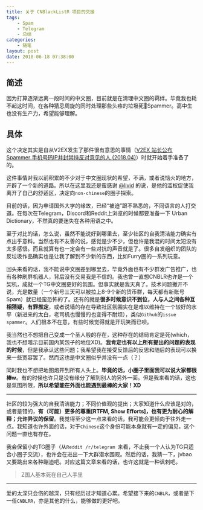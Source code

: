 ```yaml
---
title: 关于 CNBlackListR 项目的交接
tags: 
    - Spam
    - Telegram
    - 总结
categories:
    - 随笔
layout: post
date: 2018-06-18 07:38:00
---
```


## 简述
因为打算逐渐远离一段时间的中文圈，目前就是在清理中文圈的羁绊。毕竟我也耗不起这时间，在各种猜忌周旋的同时处理那些头疼的垃圾死🐎Spammer。高中生也没有生产力，希望能够理解。

## 具体

这个决定其实是自从V2EX发生了那件很有意思的事情（[V2EX 站长公布 Spammer 手机号码IP并封禁持反对意见的人 (2018.04)](https://github.com/greatghoul/sibi)）时就开始着手准备了的。

这件事情对我以前积累的不少对于中文圈现状的希望，不满，或者说恼火的地方，开辟了一个新的道路。所以在这里我还是蛮感谢 [@livid](https://bit.ly/2t4TuNF) 的说，是他的滥权促使我离开了自己的舒适区，决定向`non-chinese`的圈子探索。

目前的话，因为申请国外大学的缘故，已经“被迫”跟不熟悉的，不同语言的人打交道。在每次在Telegram，Discord和Reddit上浏览的时候都要准备一下 Urban Dictionary，不然真的要迷失在各种用语之中。

至于对比的话，怎么说，虽然不能说好到哪里去，至少社区的自我清洁能力确实有点出乎意料。当然也有不友善的说，感觉是少不少，但也许是我混的时间太短没有太多感悟。而且就算有也一定会有一些对抗的声音就是了。很多自发组织的团队的反垃圾作品确实也是让我了解到不少新的东西，比如Furry圈的一系列玩意。

回头来看的话，我不能说中文圈差到哪里去，毕竟外面也有不少群发广告推广，也有各种刷屏机器人，背后没有交易我是不信的。我也曾一直想CNBLR也许是一个契机，成就一个TG中文圈更好的氛围。但事实就是我天真了。技术问题撇开不说，光是数量（一个新号三天可以被拉上8-9个新的货币群，每天都有新账号Spam）就已经蛮恐怖的了。还有的就是**很多时候意识不到位，人与人之间各种互相猜疑，有罪推定**，或者说墙的存在导致社区氛围实在是难以维持在一个较好的水平（新进来的太白，老司机也慢慢的也变得不耐烦），类似`Github`的`issue spammer`。人们根本不在意，有些时候觉得就是开玩笑而已呗。

我当然也不想把自己变成一个圣人般的存在，这种存在的结局肯定是死(which，我也不想暗示目前国内某包子的地位XD)。**我肯定也有以上所有提出的问题的表现的时候**，但是我承认这些问题；我希望我在接受反馈后的反思和随后的表现可以换来一些宽容罢了。然而这也是中文圈似乎并没有一点（？）

同时我也不想把地图炮开到所有人头上。**毕竟的话，小圈子里面我可以说大家都很棒w**。有的时候也许只是没有缘分了解到别人的另外一面。但是我来看的话，这也是氛围所限，**所以希望能在外面也能遇到最棒的大家！XD**

---

社区的较为强大的自我清洁能力；不同价值观的提出；大家知道什么应该是对的，或者是错的，**有（可能）更多的尊重[RTFM, Show Efforts]，也有更为耐心的解释；允许异议的保留**。我觉得至少这一点来看的话，我可能会更倾向于往外走一点。我知道也许外面的话，对于`Chinese`这个身份可能本身就有一定的偏见，这个问题一直也有存在。

我会保留小的TG圈子（从`Reddit /r/telegram `来看，不止我一个人认为TG只适合小圈子交流），也许会在进出一下大群潜水围观。然后的话，我猜一下，jvbao又要跳出来各种蹦迪吧。对应这篇文章来看的话，也许这就是一种讽刺吧。

> Z国人基本死在自己人手里

---

爱的太深只会伤的越深，只有经历过才知道心累。希望接下来的`CNBLR`，或者是下一任`CNBLRR`，亦是其他的什么，能够做的更好吧。




